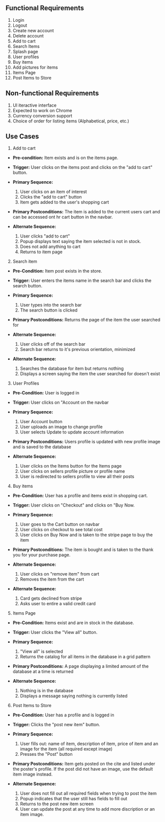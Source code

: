 ## Functional Requirements

1. Login
2. Logout
3. Create new account
4. Delete account
5. Add to cart
6. Search Items
7. Splash page
8. User profiles
9. Buy items
10. Add pictures for items
11. Items Page
12. Post Items to Store

## Non-functional Requirements

1. UI iteractive interface
2. Expected to work on Chrome
3. Currency conversion support
4. Choice of order for listing items (Alphabetical, price, etc.)

## Use Cases

1. Add to cart
- **Pre-condition:** Item exists and is on the items page.

- **Trigger:** User clicks on the items post and clicks on the "add to cart" button. 

- **Primary Sequence:**
  1. User clicks on an item of interest
  2. Clicks the "add to cart" button
  3. Item gets added to the user's shopping cart

- **Primary Postconditions:** The item is added to the current users cart and can be accessed ont hr cart button in the navbar.

- **Alternate Sequence:** 
  1. User clicks "add to cart"
  2. Popup displays text saying the item selected is not in stock.
  3. Does not add anything to cart
  4. Returns to item page

2. Search item
- **Pre-Condition:** Item post exists in the store.
  
- **Trigger:** User enters the items name in the search bar and clicks the search button.
  
- **Primary Sequence:**
  1. User types into the search bar
  2. The search button is clicked
  
- **Primary Postconditions:** Returns the page of the item the user searched for
  
- **Alternate Sequence:**
  1. User clicks off of the search bar
  2. Search bar returns to it's previous orientation, minimized

- **Alternate Sequence:**
  1. Searches the database for item but returns nothing
  2. Displays a screen saying the item the user searched for doesn't exist

3. User Profiles
- **Pre-Condition:** User is logged in
  
- **Trigger:** User clicks on "Account on the navbar
  
- **Primary Sequence:**
  1. User Account button
  2. User uploads an image to change profile
  3. User selects Update to update account information

- **Primary Postconditions:** Users profile is updated with new profile image and is saved to the database
  
- **Alternate Sequence:**
  1. User clicks on the Items button for the Items page
  2. User clicks on sellers profile picture or profile name
  3. User is redirected to sellers profile to view all their posts

4. Buy items
- **Pre-Condition:** User has a profile and items exist in shopping cart.
  
- **Trigger:** User clicks on "Checkout" and clicks on "Buy Now.
  
- **Primary Sequence:** 
  1. User goes to the Cart button on navbar
  2. User clicks on checkout to see total cost
  3. User clicks on Buy Now and is taken to the stripe page to buy the item

- **Primary Postconditions:** The item is bought and is taken to the thank you for your purchase page.
  
- **Alternate Sequence:**
  1. User clicks on "remove item" from cart
  2. Removes the item from the cart

- **Alternate Sequence:**
  1. Card gets declined from stripe
  2. Asks user to entire a valid credit card

5. Items Page
- **Pre-Condition:** Items exist and are in stock in the database.
  
- **Trigger:** User clicks the "View all" button.
  
- **Primary Sequence:** 

  1. "View all" is selected
  2. Returns the catalog for all items in the database in a grid pattern
  
- **Primary Postconditions:** A page displaying a limited amount of the database at a time is returned
  
- **Alternate Sequence:** 
  
  1. Nothing is in the database
  2. Displays a message saying nothing is currently listed

6. Post Items to Store
- **Pre-Condition:** User has a profile and is logged in
  
- **Trigger:** Clicks the "post new item" button.
  
- **Primary Sequence:** 
  1. User fills out: name of item, description of item, price of item and an image for the item (all required except image)
  2. Presses the "Post" button
  
- **Primary Postconditions:** Item gets posted on the cite and listed under the poster's profile. If the post did not have an image, use the default item image instead.
  
- **Alternate Sequence:** 
  1. User does not fill out all required fields when trying to post the item
  2. Popup indicates that the user still has fields to fill out
  3. Returns to the post new item screen
  4. User can update the post at any time to add more discription or an item image.
